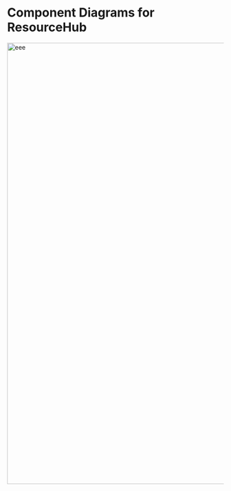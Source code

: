 # Component Diagrams for ResourceHub
<img width="1024" height="1024" alt="eee" src="https://github.com/user-attachments/assets/85053f04-f2c3-4db3-9dca-772c06b9c7ec" />
